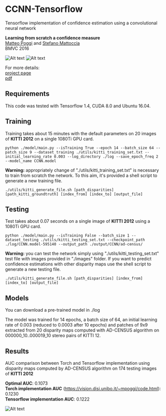 # CCNN-Tensorflow

Tensorflow implementation of confidence estimation using a convolutional neural network

**Learning from scratch a confidence measure**  
[Matteo Poggi](https://vision.disi.unibo.it/~mpoggi/) and [Stefano Mattoccia](https://vision.disi.unibo.it/~smatt/Site/Home.html)   
BMVC 2016


![Alt text](https://github.com/fabiotosi92/CCNN-Tensorflow/blob/master/images/disparity/ad-census/000020_LR.png?raw=true "disparity")
![Alt text](https://github.com/fabiotosi92/CCNN-Tensorflow/blob/master/output/CCNN/ad-census/000020_LR.png?raw=true "confidence CCNN")


For more details:  
[project page](https://vision.disi.unibo.it/~mpoggi/code.html)  
[pdf](https://vision.disi.unibo.it/~mpoggi/papers/bmvc2016.pdf)  

## Requirements
This code was tested with Tensorflow 1.4, CUDA 8.0 and Ubuntu 16.04.  

## Training

Training takes about 15 minutes with the default parameters on 20 images of **KITTI 2012** on a single 1080Ti GPU card. 

```shell
python ./model/main.py --isTraining True --epoch 14 --batch_size 64 --patch_size 9 --dataset_training ./utils/kitti_training_set.txt --initial_learning_rate 0.003 --log_directory ./log --save_epoch_freq 2 --model_name CCNN.model 
```

**Warning:** appropriately change of "./utils/kitti_training_set.txt" is necessary to train from scratch the network. To this aim, it's provided a shell script to generate a new training file. 

```shell
./utils/kitti_generate_file.sh [path_disparities] [path_kitti_groundtruth] [index_from] [index_to] [output_file]
```

## Testing 

Test takes about 0.07 seconds on a single image of **KITTI 2012**  using a 1080Ti GPU card. 

```shell
python ./model/main.py --isTraining False --batch_size 1 --dataset_testing ./utils/kitti_testing_set.txt --checkpoint_path ./log/CCNN.model-595140 --output_path ./output/CCNN/ad-census/

```
**Warning:** you can test the network simply using "./utils/kitti_testing_set.txt" test file with images provided in "./images" folder. If you want to predict confidence estimations with other disparity maps use the shell script to generate a new testing file. 

```shell
./utils/kitti_generate_file.sh [path_disparities] [index_from] [index_to] [output_file]

```

## Models

You can download a pre-trained model in ./log

The model was trained for 14 epochs, a batch size of 64, an initial learning rate of 0.003 (reduced to 0.0003 after 10 epochs) and patches of 9x9 extracted from 20 disparity maps computed with AD-CENSUS algorithm on 000000_10..000019_10 stereo pairs of KITTI 12.

## Results

AUC comparison between Torch and Tensorflow implementation using disparity maps computed by AD-CENSUS algorithm on 174 testing images of **KITTI 2012**

**Optimal AUC**: 0.1073  
**Torch implementation AUC** (https://vision.disi.unibo.it/~mpoggi/code.html): 0.1230  
**Tensorflow implementation AUC**: 0.1222

![Alt text](https://github.com/fabiotosi92/CCNN-Tensorflow/blob/master/output/auc.png?raw=true "auc")

